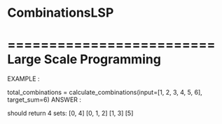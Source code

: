 # CombinationsLSP
=========================
Large Scale Programming
=========================
EXAMPLE :

total_combinations = calculate_combinations(input=[1, 2, 3, 4, 5, 6], target_sum=6)
ANSWER : 

should return 4 sets:
[0, 4]
[0, 1, 2]
[1, 3]
[5]
